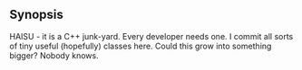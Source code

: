 ## Synopsis

HAISU - it is a C++ junk-yard. Every developer needs one. I commit all sorts of tiny useful (hopefully) classes here. Could this grow into something bigger? Nobody knows.
